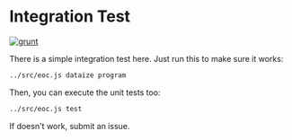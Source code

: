 # Integration Test

[![grunt](https://github.com/objectionary/eoc/actions/workflows/itest.yml/badge.svg)](https://github.com/objectionary/eoc/actions/workflows/itest.yml)

There is a simple integration test here. Just run this to make sure
it works:

```bash
../src/eoc.js dataize program
```

Then, you can execute the unit tests too:

```bash
../src/eoc.js test
```

If doesn't work, submit an issue.